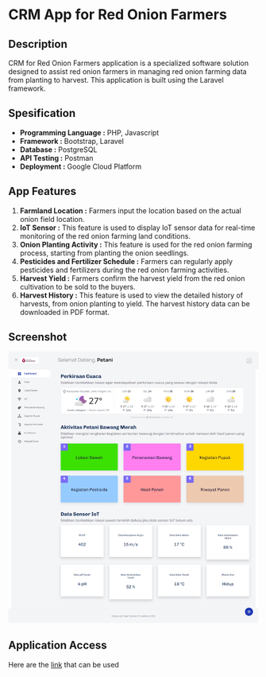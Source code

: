 # CRM App for Red Onion Farmers

## Description

CRM for Red Onion Farmers application is a specialized software solution designed to assist red onion farmers in managing red onion farming data from planting to harvest. This application is built using the Laravel framework.

## Spesification

- **Programming Language :** PHP, Javascript
- **Framework :** Bootstrap, Laravel
- **Database :** PostgreSQL
- **API Testing :** Postman
- **Deployment :** Google Cloud Platform

## App Features

1. **Farmland Location :** Farmers input the location based on the actual onion field location.
2. **IoT Sensor :** This feature is used to display IoT sensor data for real-time monitoring of the red onion farming land conditions.
3. **Onion Planting Activity :** This feature is used for the red onion farming process, starting from planting the onion seedlings.
4. **Pesticides and Fertilizer Schedule :** Farmers can regularly apply pesticides and fertilizers during the red onion farming activities.
5. **Harvest Yield :** Farmers confirm the harvest yield from the red onion cultivation to be sold to the buyers.
6. **Harvest History :** This feature is used to view the detailed history of harvests, from onion planting to yield. The harvest history data can be
downloaded in PDF format.

## Screenshot
<img src="https://github.com/ridhoabdi/portfolio/blob/main/images/readme-each-repository/crm-app-for-red-onion-farmer/CRM-Petani-Dashboard-Page.png" width="700" alt="Dashboard CRM App">

## Application Access 
Here are the [link](http://34.142.156.17:913/) that can be used
